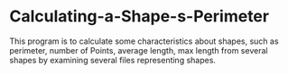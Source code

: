 # Calculating-a-Shape-s-Perimeter
This program is to calculate some characteristics about shapes, such as perimeter, number of Points, average length, max length from several shapes by examining several files representing shapes.  
